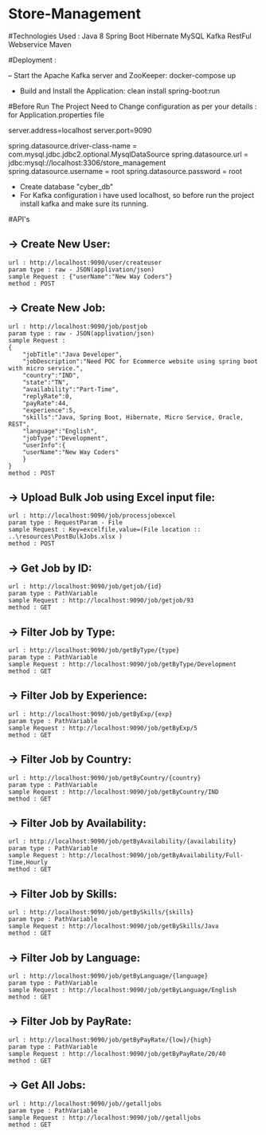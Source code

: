 # Store-Management

#Technologies Used :
Java 8
Spring Boot
Hibernate
MySQL
Kafka
RestFul Webservice
Maven

#Deployment : 

– Start the Apache Kafka server and ZooKeeper:
	docker-compose up

- Build and Install the Application: 
	clean install 
	spring-boot:run

#Before Run The Project Need to Change configuration as per your details :
for Application.properties file

server.address=localhost
server.port=9090

spring.datasource.driver-class-name = com.mysql.jdbc.jdbc2.optional.MysqlDataSource
spring.datasource.url = jdbc:mysql://localhost:3306/store_management
spring.datasource.username = root
spring.datasource.password = root

- Create database "cyber_db"
- For Kafka configuration i have used localhost, so before run the project install kafka and make sure its running.

#API's

-> Create New User:
-
	url : http://localhost:9090/user/createuser
	param type : raw - JSON(applivation/json) 
	sample Request : {"userName":"New Way Coders"}
	method : POST
	
-> Create New Job:
-
	url : http://localhost:9090/job/postjob
	param type : raw - JSON(applivation/json) 
	sample Request : 
	{
		"jobTitle":"Java Developer",
		"jobDescription":"Need POC for Ecommerce website using spring boot with micro service.",
		"country":"IND",
		"state":"TN",
		"availability":"Part-Time",
		"replyRate":0,
		"payRate":44,
		"experience":5,
		"skills":"Java, Spring Boot, Hibernate, Micro Service, Oracle, REST",
		"language":"English",
		"jobType":"Development",
		"userInfo":{
		"userName":"New Way Coders"
		}
	}
	method : POST
	
-> Upload Bulk Job using Excel input file:
-
	url : http://localhost:9090/job/processjobexcel
	param type : RequestParam - File
	sample Request : Key=excelfile,value=(File location :: ..\resources\PostBulkJobs.xlsx )
	method : POST

-> Get Job by ID:
-
	url : http://localhost:9090/job/getjob/{id}
	param type : PathVariable
	sample Request : http://localhost:9090/job/getjob/93
	method : GET
	
-> Filter Job by Type:
-
	url : http://localhost:9090/job/getByType/{type}
	param type : PathVariable
	sample Request : http://localhost:9090/job/getByType/Development
	method : GET

-> Filter Job by Experience:
-
	url : http://localhost:9090/job/getByExp/{exp}
	param type : PathVariable
	sample Request : http://localhost:9090/job/getByExp/5
	method : GET
	
-> Filter Job by Country:
-
	url : http://localhost:9090/job/getByCountry/{country}
	param type : PathVariable
	sample Request : http://localhost:9090/job/getByCountry/IND
	method : GET
	
-> Filter Job by Availability:
-
	url : http://localhost:9090/job/getByAvailability/{availability}
	param type : PathVariable
	sample Request : http://localhost:9090/job/getByAvailability/Full-Time,Hourly
	method : GET

-> Filter Job by Skills:
-
	url : http://localhost:9090/job/getBySkills/{skills}
	param type : PathVariable
	sample Request : http://localhost:9090/job/getBySkills/Java
	method : GET
	
-> Filter Job by Language:
-
	url : http://localhost:9090/job/getByLanguage/{language}
	param type : PathVariable
	sample Request : http://localhost:9090/job/getByLanguage/English
	method : GET
	
-> Filter Job by PayRate:
-
	url : http://localhost:9090/job/getByPayRate/{low}/{high}
	param type : PathVariable
	sample Request : http://localhost:9090/job/getByPayRate/20/40
	method : GET
	
-> Get All Jobs:
-
	url : http://localhost:9090/job//getalljobs
	param type : PathVariable
	sample Request : http://localhost:9090/job//getalljobs
	method : GET
